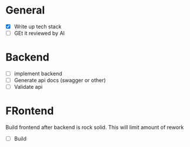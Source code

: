 # General
- [x] Write up tech stack
- [ ] GEt it reviewed by AI

# Backend
- [ ] implement backend
- [ ] Generate api docs (swagger or other)
- [ ] Validate api

# FRontend
Build frontend after backend is rock solid.
This will limit amount of rework

- [ ] Build


